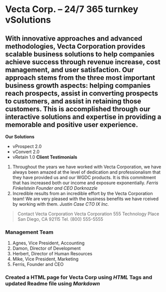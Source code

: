 
# Vecta Corp. – 24/7 365 turnkey vSolutions
## With innovative approaches and advanced methodologies, Vecta Corporation provides scalable business solutions to help companies achieve success through revenue increase, cost management, and user satisfaction. Our approach stems from the three most important business growth aspects: helping companies reach prospects, assist in converting prospects to customers, and assist in retaining those customers. This is accomplished through our interactive solutions and expertise in providing a memorable and positive user experience.
**Our Solutions**
* vProspect  2.0
* vConvert 2.0
* vRetain 1.0
**Client Testimonials**
1. Throughout the years we have worked with Vecta Corporation, we have always been amazed at the level of dedication and professionalism that they have provided us and our WGDC products. It is this commitment that has increased both our income and exposure exponentially.
_Ferris Finkelstein_
_Founder and CEO_
_Dorknozzle_
2. Incredible results from an incredible effort by the Vecta Corporation team! We are very pleased with the business benefits we have rceived by working with them.
_Justin Case_
_CTO_
_IX Inc._
>Contact Vecta Corporation
Vecta Corporation
555 Technology Place
San Diego, CA 92115
Tel. (800) 555-5555
### Management Team

1. Agnes, Vice President, Accounting
2. Damon, Director of Development
3. Herbert, Director of Human Resources
4. Mike, Vice President, Marketing
5. Ferris, Founder and CEO

### Created a HTML page  for Vecta Corp using *HTML* Tags and updated Readme file using _Markdown_
